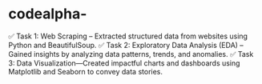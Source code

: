 # codealpha-
✅ Task 1: Web Scraping – Extracted structured data from websites using Python and BeautifulSoup.  ✅ Task 2: Exploratory Data Analysis (EDA) – Gained insights by analyzing data patterns, trends, and anomalies.  ✅ Task 3: Data Visualization—Created impactful charts and dashboards using Matplotlib and Seaborn to convey data stories.
